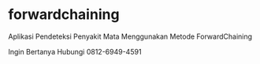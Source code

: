 # forwardchaining
Aplikasi Pendeteksi Penyakit Mata Menggunakan Metode ForwardChaining

Ingin Bertanya Hubungi 
0812-6949-4591
